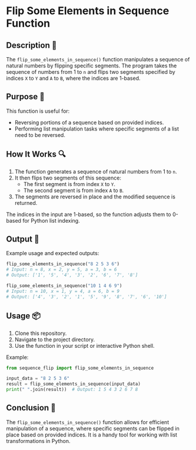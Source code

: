 # Flip Some Elements in Sequence Function

## Description 📝

The `flip_some_elements_in_sequence()` function manipulates a sequence of natural numbers by flipping specific segments.
The program takes the sequence of numbers from 1 to `n` and flips two segments specified by indices `X` to `Y` and `A` to `B`, where the indices are 1-based.

## Purpose 🎯

This function is useful for:

-   Reversing portions of a sequence based on provided indices.
-   Performing list manipulation tasks where specific segments of a list need to be reversed.

## How It Works 🔍

1. The function generates a sequence of natural numbers from 1 to `n`.
2. It then flips two segments of this sequence:
    - The first segment is from index `X` to `Y`.
    - The second segment is from index `A` to `B`.
3. The segments are reversed in place and the modified sequence is returned.

The indices in the input are 1-based, so the function adjusts them to 0-based for Python list indexing.

## Output 📜

Example usage and expected outputs:

```python
flip_some_elements_in_sequence("8 2 5 3 6")
# Input: n = 8, x = 2, y = 5, a = 3, b = 6
# Output: ['1', '5', '4', '3', '2', '6', '7', '8']
```

```python
flip_some_elements_in_sequence("10 1 4 6 9")
# Input: n = 10, x = 1, y = 4, a = 6, b = 9
# Output: ['4', '3', '2', '1', '5', '9', '8', '7', '6', '10']
```

## Usage 📦

1. Clone this repository.
2. Navigate to the project directory.
3. Use the function in your script or interactive Python shell.

Example:

```python
from sequence_flip import flip_some_elements_in_sequence

input_data = "8 2 5 3 6"
result = flip_some_elements_in_sequence(input_data)
print(" ".join(result))  # Output: 1 5 4 3 2 6 7 8
```

## Conclusion 🚀

The `flip_some_elements_in_sequence()` function allows for efficient manipulation of a sequence, where specific segments can be flipped in place based on provided indices.
It is a handy tool for working with list transformations in Python.
